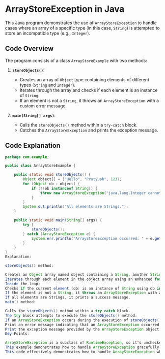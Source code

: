 # ArrayStoreException in Java

This Java program demonstrates the use of `ArrayStoreException` to handle cases where an array of a specific type (in this case, `String`) is attempted to store an incompatible type (e.g., `Integer`).

## Code Overview

The program consists of a class `ArrayStoreExample` with two methods:

1. **`storeObjects()`**: 
    - Creates an array of `Object` type containing elements of different types (`String` and `Integer`).
    - Iterates through the array and checks if each element is an instance of `String`.
    - If an element is not a `String`, it throws an `ArrayStoreException` with a custom error message.

2. **`main(String[] args)`**:
    - Calls the `storeObjects()` method within a `try-catch` block.
    - Catches the `ArrayStoreException` and prints the exception message.

## Code Explanation

```java
package com.example;

public class ArrayStoreExample {

    public static void storeObjects() {
        Object object[] = {"Hello", "Pratyush", 123}; 
        for (Object ob : object) {
            if (!(ob instanceof String)) { 
                throw new ArrayStoreException("java.lang.Integer cannot be stored in an array of java.lang.String");
            }
        }
        System.out.println("All elements are Strings."); 
    }

    public static void main(String[] args) {
        try {
            storeObjects();
        } catch (ArrayStoreException e) {
            System.err.println("ArrayStoreException occurred: " + e.getMessage()); 
        }
    }
}
Explanation:

storeObjects() method:

Creates an Object array named object containing a String, another String, and an Integer.
Iterates through each element in the object array using an enhanced for loop.
Inside the loop:
Checks if the current element (ob) is an instance of String using ob instanceof String.
If the element is not a String, it throws an ArrayStoreException with a specific message indicating the incompatible type.
If all elements are Strings, it prints a success message.
main() method:

Calls the storeObjects() method within a try-catch block.
The try block attempts to execute the storeObjects() method.
If an ArrayStoreException occurs during the execution of storeObjects(), the catch block will:
Print an error message indicating that an ArrayStoreException occurred.
Print the exception message provided by the ArrayStoreException object.
Key Points:

ArrayStoreException is a subclass of RuntimeException, so it's unchecked and doesn't need to be explicitly declared in the throws clause.
This example demonstrates how to handle ArrayStoreException gracefully to prevent unexpected program behavior.
This code effectively demonstrates how to handle ArrayStoreException when attempting to store incompatible objects in an array.